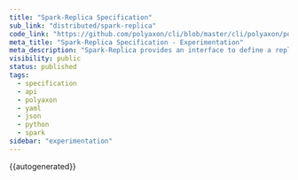 ```yaml
---
title: "Spark-Replica Specification"
sub_link: "distributed/spark-replica"
code_link: "https://github.com/polyaxon/cli/blob/master/cli/polyaxon/polyflow/run/spark/replica.py"
meta_title: "Spark-Replica Specification - Experimentation"
meta_description: "Spark-Replica provides an interface to define a replica for Spark executor or driver."
visibility: public
status: published
tags:
  - specification
  - api
  - polyaxon
  - yaml
  - json
  - python
  - spark
sidebar: "experimentation"
---
```


{{autogenerated}}
